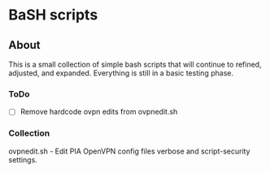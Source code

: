 # BaSH scripts 
## About
This is a small collection of simple bash scripts that will continue to refined, adjusted, and expanded.
Everything is still in a basic testing phase.
### ToDo
- [ ] Remove hardcode ovpn edits from ovpnedit.sh
### Collection
ovpnedit.sh   -   Edit PIA OpenVPN config files verbose and script-security settings.
